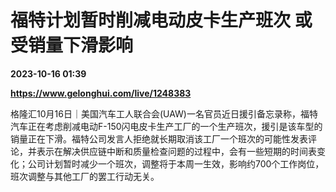 # 福特计划暂时削减电动皮卡生产班次 或受销量下滑影响

**2023-10-16 01:39**

**https://www.gelonghui.com/live/1248383**

格隆汇10月16日｜美国汽车工人联合会(UAW)一名官员近日援引备忘录称，福特汽车正在考虑削减电动F-150闪电皮卡生产工厂的一个生产班次，援引是该车型的销量正在下滑。福特公司发言人拒绝就长期取消该工厂一个班次的可能性发表评论，并表示在解决供应链中断和质量检查问题的过程中，会有一些短期的时间表变化；公司计划暂时减少一个班次，调整将于本周一生效，影响约700个工作岗位，班次调整与其他工厂的罢工行动无关。
